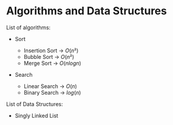 # Algorithms and Data Structures 

List of algorithms:
  - Sort
    - Insertion Sort -> $O(n²)$
    - Bubble Sort -> $O(n²)$
    - Merge Sort -> $O(n log n)$


  - Search
    - Linear Search ->  $O(n)$
    - Binary Search -> $log(n)$
    
List of Data Structures: 
  - Singly Linked List
